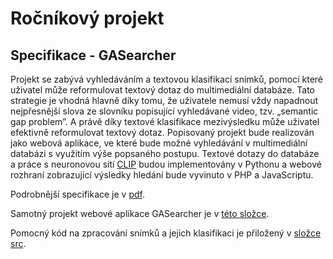 # Ročníkový projekt

## Specifikace - GASearcher
Projekt se zabývá vyhledáváním a textovou klasifikací snímků, pomocí které uživatel může reformulovat textový dotaz do multimediální databáze. Tato strategie je vhodná hlavně díky tomu, že uživatele nemusí vždy napadnout nejpřesnější slova ze slovníku popisující vyhledávané video, tzv. „semantic gap problem”. A právě díky textové klasifikace mezivýsledku může uživatel efektivně reformulovat textový dotaz.
Popisovaný projekt bude realizován jako webová aplikace, ve které bude možné vyhledávání v multimediální databázi s využitím výše popsaného postupu. Textové dotazy do databáze a práce s neuronovou sítí [CLIP](https://beta.openai.com/) budou implementovány v Pythonu a webové rozhraní zobrazující výsledky hledání bude vyvinuto v PHP a JavaScriptu.

Podrobnější specifikace je v [pdf](Project_specification.pdf).

Samotný projekt webové aplikace GASearcher je v [této složce](gasearcher).

Pomocný kód na zpracování snímků a jejich klasifikaci je přiložený v [složce src](src).